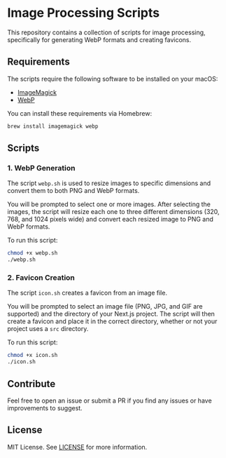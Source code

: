 # Image Processing Scripts

This repository contains a collection of scripts for image processing, specifically for generating WebP formats and creating favicons.

## Requirements

The scripts require the following software to be installed on your macOS:

- [ImageMagick](https://imagemagick.org/index.php)
- [WebP](https://developers.google.com/speed/webp/download)

You can install these requirements via Homebrew:

```bash
brew install imagemagick webp
```

## Scripts

### 1. WebP Generation

The script `webp.sh` is used to resize images to specific dimensions and convert them to both PNG and WebP formats.

You will be prompted to select one or more images. After selecting the images, the script will resize each one to three different dimensions (320, 768, and 1024 pixels wide) and convert each resized image to PNG and WebP formats.

To run this script:

```bash
chmod +x webp.sh
./webp.sh
```

### 2. Favicon Creation

The script `icon.sh` creates a favicon from an image file.

You will be prompted to select an image file (PNG, JPG, and GIF are supported) and the directory of your Next.js project. The script will then create a favicon and place it in the correct directory, whether or not your project uses a `src` directory.

To run this script:

```bash
chmod +x icon.sh
./icon.sh
```

## Contribute

Feel free to open an issue or submit a PR if you find any issues or have improvements to suggest.

## License

MIT License. See [LICENSE](./LICENSE) for more information.
